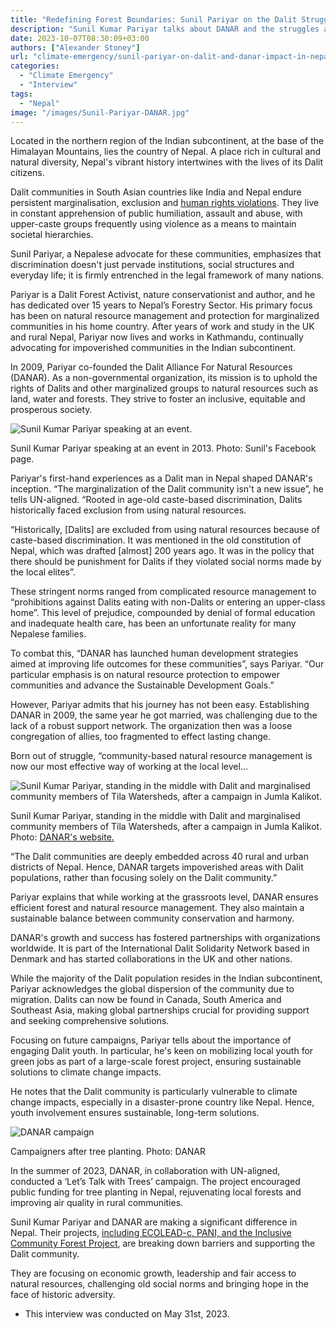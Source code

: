 ```yaml
---
title: "Redefining Forest Boundaries: Sunil Pariyar on the Dalit Struggle and DANAR's Impact in Nepal"
description: "Sunil Kumar Pariyar talks about DANAR and the struggles and triumphs of the Dalit community as they strive to reclaim their rightful place in Nepal’s natural resource management."
date: 2023-10-07T08:30:09+03:00
authors: ["Alexander Stoney"]
url: "climate-emergency/sunil-pariyar-on-dalit-and-danar-impact-in-nepal"
categories:
  - "Climate Emergency"
  - "Interview"
tags:
  - "Nepal"
image: "/images/Sunil-Pariyar-DANAR.jpg"
---
```

Located in the northern region of the Indian subcontinent, at the base of the Himalayan Mountains, lies the country of Nepal. A place rich in cultural and natural diversity, Nepal's vibrant history intertwines with the lives of its Dalit citizens.

Dalit communities in South Asian countries like India and Nepal endure persistent marginalisation, exclusion and [human rights violations](https://www.nationalgeographic.com/pages/article/indias-untouchables-face-violence-discrimination). They live in constant apprehension of public humiliation, assault and abuse, with upper-caste groups frequently using violence as a means to maintain societal hierarchies.

Sunil Pariyar, a Nepalese advocate for these communities, emphasizes that discrimination doesn't just pervade institutions, social structures and everyday life; it is firmly entrenched in the legal framework of many nations.

Pariyar is a Dalit Forest Activist, nature conservationist and author, and he has dedicated over 15 years to Nepal’s Forestry Sector. His primary focus has been on natural resource management and protection for marginalized communities in his home country. After years of work and study in the UK and rural Nepal, Pariyar now lives and works in Kathmandu, continually advocating for impoverished communities in the Indian subcontinent.

In 2009, Pariyar co-founded the Dalit Alliance For Natural Resources (DANAR). As a non-governmental organization, its mission is to uphold the rights of Dalits and other marginalized groups to natural resources such as land, water and forests. They strive to foster an inclusive, equitable and prosperous society.

![Sunil Kumar Pariyar speaking at an event. ](/images/Sunil-Kumar-Pariyar-2-1024x768.jpg)

Sunil Kumar Pariyar speaking at an event in 2013. Photo: Sunil's Facebook page.


Pariyar's first-hand experiences as a Dalit man in Nepal shaped DANAR's inception. “The marginalization of the Dalit community isn't a new issue”, he tells UN-aligned. “Rooted in age-old caste-based discrimination, Dalits historically faced exclusion from using natural resources.

“Historically, \[Dalits\] are excluded from using natural resources because of caste-based discrimination. It was mentioned in the old constitution of Nepal, which was drafted \[almost\] 200 years ago. It was in the policy that there should be punishment for Dalits if they violated social norms made by the local elites”.

These stringent norms ranged from complicated resource management to “prohibitions against Dalits eating with non-Dalits or entering an upper-class home”. This level of prejudice, compounded by denial of formal education and inadequate health care, has been an unfortunate reality for many Nepalese families.

To combat this, “DANAR has launched human development strategies aimed at improving life outcomes for these communities”, says Pariyar. “Our particular emphasis is on natural resource protection to empower communities and advance the Sustainable Development Goals.”

However, Pariyar admits that his journey has not been easy. Establishing DANAR in 2009, the same year he got married, was challenging due to the lack of a robust support network. The organization then was a loose congregation of allies, too fragmented to effect lasting change.

Born out of struggle, “community-based natural resource management is now our most effective way of working at the local level…

![Sunil Kumar Pariyar, standing in the middle with Dalit and marginalised community members of Tila Watersheds, after a campaign in Jumla Kalikot.](/images/DANAR-Campaings-examples-1024x601.jpg)

Sunil Kumar Pariyar, standing in the middle with Dalit and marginalised community members of Tila Watersheds, after a campaign in Jumla Kalikot. Photo: [DANAR's website.](https://danarnepal.org.np/projects/program-for-aquatic-natural-resources-improvementp)


“The Dalit communities are deeply embedded across 40 rural and urban districts of Nepal. Hence, DANAR targets impoverished areas with Dalit populations, rather than focusing solely on the Dalit community.”

Pariyar explains that while working at the grassroots level, DANAR ensures efficient forest and natural resource management. They also maintain a sustainable balance between community conservation and harmony.

DANAR's growth and success has fostered partnerships with organizations worldwide. It is part of the International Dalit Solidarity Network based in Denmark and has started collaborations in the UK and other nations.

While the majority of the Dalit population resides in the Indian subcontinent, Pariyar acknowledges the global dispersion of the community due to migration. Dalits can now be found in Canada, South America and Southeast Asia, making global partnerships crucial for providing support and seeking comprehensive solutions.

Focusing on future campaigns, Pariyar tells about the importance of engaging Dalit youth. In particular, he's keen on mobilizing local youth for green jobs as part of a large-scale forest project, ensuring sustainable solutions to climate change impacts.

He notes that the Dalit community is particularly vulnerable to climate change impacts, especially in a disaster-prone country like Nepal. Hence, youth involvement ensures sustainable, long-term solutions.

![DANAR campaign](/images/un-aligned-and-DANAR--1024x460.jpg)

Campaigners after tree planting. Photo: DANAR


In the summer of 2023, DANAR, in collaboration with UN-aligned, conducted a ‘Let’s Talk with Trees’ campaign. The project encouraged public funding for tree planting in Nepal, rejuvenating local forests and improving air quality in rural communities.

Sunil Kumar Pariyar and DANAR are making a significant difference in Nepal. Their projects, [including ECOLEAD-c, PANI, and the Inclusive Community Forest Project](https://danarnepal.org.np/), are breaking down barriers and supporting the Dalit community.

They are focusing on economic growth, leadership and fair access to natural resources, challenging old social norms and bringing hope in the face of historic adversity.

- This interview was conducted on May 31st, 2023.
